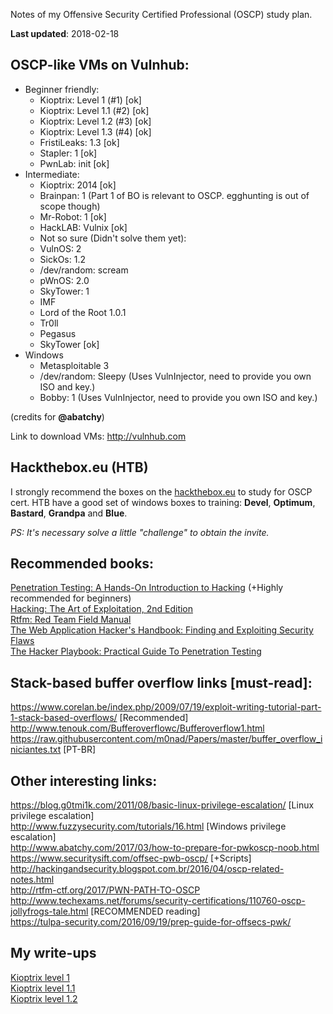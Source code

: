 

Notes of my Offensive Security Certified Professional (OSCP) study plan.

**Last updated**: 2018-02-18

## OSCP-like VMs on Vulnhub:
- Beginner friendly:
	- Kioptrix: Level 1 (#1) [ok]
	- Kioptrix: Level 1.1 (#2) [ok]
	- Kioptrix: Level 1.2 (#3) [ok]
	- Kioptrix: Level 1.3 (#4) [ok]
	- FristiLeaks: 1.3 [ok]
	- Stapler: 1 [ok]
	- PwnLab: init [ok]
- Intermediate:
	- Kioptrix: 2014 [ok]
	- Brainpan: 1 (Part 1 of BO is relevant to OSCP. egghunting is out of scope though)
	- Mr-Robot: 1 [ok] 
	- HackLAB: Vulnix [ok]
 	- Not so sure (Didn't solve them yet):
	- VulnOS: 2
	- SickOs: 1.2
	- /dev/random: scream 
	- pWnOS: 2.0
	- SkyTower: 1 
	- IMF
	- Lord of the Root 1.0.1
	- Tr0ll
	- Pegasus
	- SkyTower [ok]
- Windows 
	- Metasploitable 3
	- /dev/random: Sleepy (Uses VulnInjector, need to provide you own ISO and key.)
	- Bobby: 1 (Uses VulnInjector, need to provide you own ISO and key.)

(credits for **@abatchy**)  
  
Link to download VMs: http://vulnhub.com

## Hackthebox.eu (HTB)

I strongly recommend the boxes on the <a href="http://hackthebox.eu"> hackthebox.eu</a> to study for OSCP cert. HTB have a good set of windows boxes to training: **Devel**, **Optimum**, **Bastard**, **Grandpa** and **Blue**. 

*PS: It's necessary solve a little "challenge" to obtain the invite.*  

## Recommended books:

<a href="https://www.amazon.com.br/Penetration-Testing-Hands-Introduction-Hacking/dp/1593275641">Penetration Testing: A Hands-On Introduction to Hacking</a> (+Highly recommended for beginners)  
<a href="https://www.amazon.com/Hacking-Art-Exploitation-Jon-Erickson/dp/1593271441/ref=sr_1_1?ie=UTF8&qid=1492297164&sr=8-1&keywords=hacking">Hacking: The Art of Exploitation, 2nd Edition</a>  
<a href="https://www.amazon.com/Rtfm-Red-Team-Field-Manual/dp/1494295504/ref=sr_1_2?ie=UTF8&qid=1492297153&sr=8-2&keywords=pentest">Rtfm: Red Team Field Manual</a>  
<a href="https://www.amazon.com/Web-Application-Hackers-Handbook-Exploiting/dp/1118026470/ref=sr_1_1?ie=UTF8&qid=1492297179&sr=8-1&keywords=the+web+application+hacker%27s+handbook">The Web Application Hacker's Handbook: Finding and Exploiting Security Flaws</a>  
<a href="https://www.amazon.com/Hacker-Playbook-Practical-Penetration-Testing-ebook/dp/B00J5S9OPU">The Hacker Playbook: Practical Guide To Penetration Testing</a>

## Stack-based buffer overflow links [must-read]:

https://www.corelan.be/index.php/2009/07/19/exploit-writing-tutorial-part-1-stack-based-overflows/ [Recommended]  
http://www.tenouk.com/Bufferoverflowc/Bufferoverflow1.html  
https://raw.githubusercontent.com/m0nad/Papers/master/buffer_overflow_iniciantes.txt [PT-BR]

## Other interesting links:

https://blog.g0tmi1k.com/2011/08/basic-linux-privilege-escalation/ [Linux privilege escalation]  
http://www.fuzzysecurity.com/tutorials/16.html [Windows privilege escalation]  
http://www.abatchy.com/2017/03/how-to-prepare-for-pwkoscp-noob.html  
https://www.securitysift.com/offsec-pwb-oscp/ [+Scripts]     
http://hackingandsecurity.blogspot.com.br/2016/04/oscp-related-notes.html  
http://rtfm-ctf.org/2017/PWN-PATH-TO-OSCP  
http://www.techexams.net/forums/security-certifications/110760-oscp-jollyfrogs-tale.html [RECOMMENDED reading]  
https://tulpa-security.com/2016/09/19/prep-guide-for-offsecs-pwk/

## My write-ups

<a href="https://ferreirasc.github.io/post/kioptrix_level_1/">Kioptrix level 1</a>  
<a href="https://ferreirasc.github.io/post/kioptrix_level_1_1/">Kioptrix level 1.1 </a>  
<a href="https://ferreirasc.github.io/post/kioptrix_level_1_2/">Kioptrix level 1.2 </a>  

